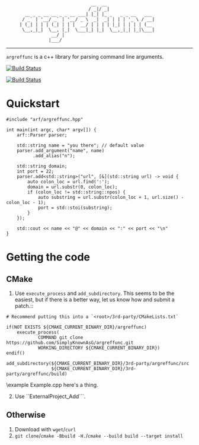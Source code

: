 ~~~~~~
                                __  __
                               / _|/ _|
       __ _ _ __ __ _ _ __ ___| |_| |_ _   _ _ __   ___
      / _` | '__/ _` | '__/ _ \  _|  _| | | | '_ \ / __|
     | (_| | | | (_| | | |  __/ | | | | |_| | | | | (__
      \__,_|_|  \__, |_|  \___|_| |_|  \__,_|_| |_|\___|
                 __/ |
                |___/
~~~~~~


------------------------------------------------------
`argreffunc` is a c++ library for parsing command line arguments.


[![Build Status](https://travis-ci.org/SimplyKnownAsG/argreffunc.svg?branch=master)](https://travis-ci.org/SimplyKnownAsG/argreffunc)

[![Build Status](https://ci.appveyor.com/api/projects/status/github/SimplyKnownAsG/argreffunc?branch=master&svg=true)](https://ci.appveyor.com/project/SimplyKnownAsG/argreffunc)


Quickstart
==========

~~~~{.cpp}
#include "arf/argreffunc.hpp"

int main(int argc, char* argv[]) {
    arf::Parser parser;

    std::string name = "you there"; // default value
    parser.add_argument("name", name)
          .add_alias("n");

    std::string domain;
    int port = 22;
    parser.add<std::string>("url", [&](std::string url) -> void {
        auto colon_loc = url.find(':');
        domain = url.substr(0, colon_loc);
        if (colon_loc != std::string::npos) {
            auto substring = url.substr(colon_loc + 1, url.size() - colon_loc - 1);
            port = std::stoi(substring);
        }
    });

    std::cout << name << "@" << domain << ":" << port << "\n"
}
~~~~

Getting the code
================

CMake
-----
1. Use ``execute_process`` and ``add_subdirectory``. This seems to be the easiest, but if there is a
   better way, let us know how and submit a patch.::

~~~
# Recommend putting this into a `<root>/3rd-party/CMakeLists.txt`

if(NOT EXISTS ${CMAKE_CURRENT_BINARY_DIR}/argreffunc)
    execute_process(
            COMMAND git clone https://github.com/SimplyKnownAsG/argreffunc.git
            WORKING_DIRECTORY ${CMAKE_CURRENT_BINARY_DIR})
endif()

add_subdirectory(${CMAKE_CURRENT_BINARY_DIR}/3rd-party/argreffunc/src
                 ${CMAKE_CURRENT_BINARY_DIR}/3rd-party/argreffunc/build)
~~~

\example Example.cpp
here's a thing.

2. Use ``ExternalProject_Add```.

Otherwise
---------
1. Download with ``wget``/``curl``
2. ``git clone``/``cmake -Bbuild -H.``/``cmake --build build --target install``

